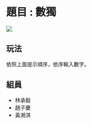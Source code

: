 # 題目 : 數獨

 ![](https://i.imgur.com/Sh8JG5R.png)
 
## 玩法

依照上面提示順序，依序輸入數字。


## 組員

- 林承毅
- 趙子慶
- 黃湘淇




